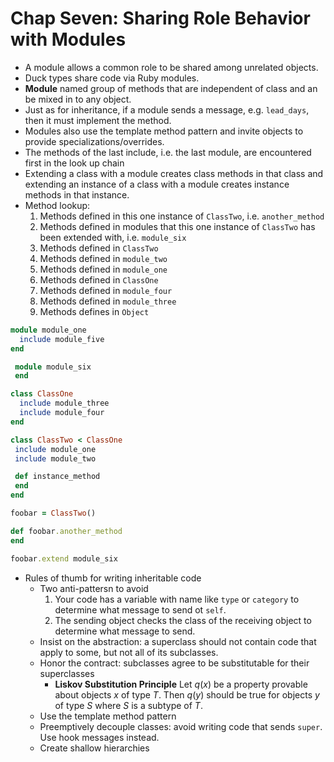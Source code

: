 # Chap Seven: Sharing Role Behavior with Modules

* A module allows a common role to be shared among unrelated objects.
* Duck types share code via Ruby modules.
* **Module** named group of methods that are independent of class and an be mixed in to any object.
* Just as for inheritance, if a module sends a message, e.g. `lead_days`, then it must implement the method.
* Modules also use the template method pattern and invite objects to provide specializations/overrides.
* The methods of the last include, i.e. the last module, are encountered first in the look up chain
* Extending a class with a module creates class methods in that class and extending an instance of a class with a module creates instance methods in that instance.
* Method lookup:
    1. Methods defined in this one instance of `ClassTwo`, i.e. `another_method`
    2. Methods defined in modules that this one instance of `ClassTwo` has been extended with, i.e. `module_six`
    3. Methods defined in `ClassTwo`
    4. Methods defined in `module_two`
    5. Methods defined in `module_one`
    6. Methods defined in `ClassOne`
    7. Methods defined in `module_four`
    8. Methods defined in `module_three`
    9. Methods defines in `Object`

```ruby
module module_one
  include module_five
end

 module module_six
 end

class ClassOne
  include module_three
  include module_four
end

class ClassTwo < ClassOne
 include module_one
 include module_two

 def instance_method
 end
end

foobar = ClassTwo()

def foobar.another_method
end

foobar.extend module_six
```

* Rules of thumb for writing inheritable code
    * Two anti-pattersn to avoid
        1. Your code has a variable with name like `type` or `category` to determine what message to send ot `self`.
        2. The sending object checks the class of the receiving object to determine what message to send.
    * Insist on the abstraction: a superclass should not contain code that apply to some, but not all of its subclasses.
    * Honor the contract: subclasses agree to be substitutable for their superclasses
        * **Liskov Substitution Principle** Let _q_(_x_) be a property provable about objects _x_ of type _T_. Then _q_(_y_) should be true for objects _y_ of type _S_ where _S_ is a subtype of _T_.
    * Use the template method pattern
    * Preemptively decouple classes: avoid writing code that sends `super`. Use hook messages instead.
    * Create shallow hierarchies